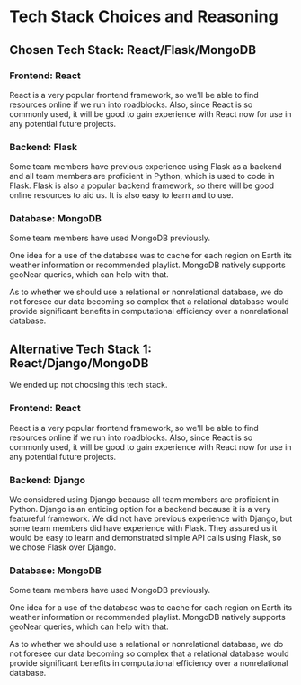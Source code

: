 # Tech Stack Choices and Reasoning

## Chosen Tech Stack: React/Flask/MongoDB

### Frontend: React
React is a very popular frontend framework, so we'll be able to find resources online if we run into roadblocks. Also, since React is so commonly used, it will be good to gain experience with React now for use in any potential future projects.
	
### Backend: Flask
Some team members have previous experience using Flask as a backend and all team members are proficient in Python, which is used to code in Flask. Flask is also a popular backend framework, so there will be good online resources to aid us. It is also easy to learn and to use.

### Database: MongoDB
Some team members have used MongoDB previously.	

One idea for a use of the database was to cache for each region on Earth its weather information or recommended playlist. MongoDB natively supports geoNear queries, which can help with that.

As to whether we should use a relational or nonrelational database, we do not foresee our data becoming so complex that a relational database would provide significant benefits in computational efficiency over a nonrelational database.

## Alternative Tech Stack 1: React/Django/MongoDB

We ended up not choosing this tech stack.

### Frontend: React
React is a very popular frontend framework, so we'll be able to find resources online if we run into roadblocks. Also, since React is so commonly used, it will be good to gain experience with React now for use in any potential future projects.
	
### Backend: Django
We considered using Django because all team members are proficient in Python. Django is an enticing option for a backend because it is a very featureful framework. We did not have previous experience with Django, but some team members did have experience with Flask. They assured us it would be easy to learn and demonstrated simple API calls using Flask, so we chose Flask over Django.

### Database: MongoDB
Some team members have used MongoDB previously.	

One idea for a use of the database was to cache for each region on Earth its weather information or recommended playlist. MongoDB natively supports geoNear queries, which can help with that.

As to whether we should use a relational or nonrelational database, we do not foresee our data becoming so complex that a relational database would provide significant benefits in computational efficiency over a nonrelational database.
